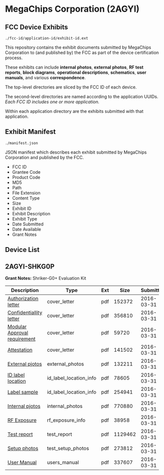 # MegaChips Corporation (2AGYI)
## FCC Device Exhibits

```
./fcc-id/application-id/exhibit-id.ext
```

This repository contains the exhibit documents submitted by MegaChips Corporation to (and published by) the FCC as part of the device certification process.

These exhibits can include **internal photos**, **external photos**, **RF test reports**, **block diagrams**, **operational descriptions**, **schematics**, **user manuals**, and various **correspondence**.

The top-level directories are sliced by the FCC ID of each device.

The second-level directories are named according to the application UUIDs. *Each FCC ID includes one or more application.*

Within each application directory are the exhibits submitted with that application. 

## Exhibit Manifest

```
./manifest.json
```

JSON manifest which describes each exhibit submitted by MegaChips Corporation and published by the FCC.

- FCC ID
- Grantee Code
- Product Code
- MD5
- Path
- File Extension
- Content Type
- Size
- Exhibit ID
- Exhibit Description
- Exhibit Type
- Date Submitted
- Date Available
- Grant Notes

## Device List
## 2AGYI-SHKG0P
**Grant Notes:** Shriker-G0+ Evaluation Kit

| Description | Type | Ext | Size | Submitted | Available |
| ----------- | ---- | --- | ---- | --------- | --------- |
| [Authorization letter](2AGYI-SHKG0P/3339bc9130bcc6de61f0d9b12c43f9dc/2947048.pdf) | cover_letter | pdf | 152372 | 2016-03-31 | 2016-03-31 |
| [Confidentiallity letter](2AGYI-SHKG0P/3339bc9130bcc6de61f0d9b12c43f9dc/2947049.pdf) | cover_letter | pdf | 356810 | 2016-03-31 | 2016-03-31 |
| [Modular Approval requirement](2AGYI-SHKG0P/3339bc9130bcc6de61f0d9b12c43f9dc/2947050.pdf) | cover_letter | pdf | 59720 | 2016-03-31 | 2016-03-31 |
| [Attestation](2AGYI-SHKG0P/3339bc9130bcc6de61f0d9b12c43f9dc/2947051.pdf) | cover_letter | pdf | 141502 | 2016-03-31 | 2016-03-31 |
| [External pjotos](2AGYI-SHKG0P/3339bc9130bcc6de61f0d9b12c43f9dc/2947052.pdf) | external_photos | pdf | 132211 | 2016-03-31 | 2016-03-31 |
| [ID label location](2AGYI-SHKG0P/3339bc9130bcc6de61f0d9b12c43f9dc/2947054.pdf) | id_label_location_info | pdf | 78605 | 2016-03-31 | 2016-03-31 |
| [Label sample](2AGYI-SHKG0P/3339bc9130bcc6de61f0d9b12c43f9dc/2947055.pdf) | id_label_location_info | pdf | 254941 | 2016-03-31 | 2016-03-31 |
| [Internal pjotos](2AGYI-SHKG0P/3339bc9130bcc6de61f0d9b12c43f9dc/2947053.pdf) | internal_photos | pdf | 770880 | 2016-03-31 | 2016-03-31 |
| [RF Exposure](2AGYI-SHKG0P/3339bc9130bcc6de61f0d9b12c43f9dc/2947059.pdf) | rf_exposure_info | pdf | 38958 | 2016-03-31 | 2016-03-31 |
| [Test report](2AGYI-SHKG0P/3339bc9130bcc6de61f0d9b12c43f9dc/2947058.pdf) | test_report | pdf | 1129462 | 2016-03-31 | 2016-03-31 |
| [Setup photos](2AGYI-SHKG0P/3339bc9130bcc6de61f0d9b12c43f9dc/2947056.pdf) | test_setup_photos | pdf | 273812 | 2016-03-31 | 2016-03-31 |
| [User Manual](2AGYI-SHKG0P/3339bc9130bcc6de61f0d9b12c43f9dc/2947057.pdf) | users_manual | pdf | 337607 | 2016-03-31 | 2016-03-31 |
